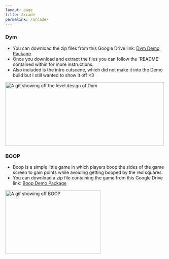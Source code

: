 ```yaml
---
layout: page
title: Arcade
permalink: /arcade/
---
```

<link rel="icon" href="Logo.ico" type="image/x-icon"/>
<link rel="preconnect" href="https://fonts.gstatic.com">
<link href="https://fonts.googleapis.com/css2?family=Jura:wght@300&display=swap" rel="stylesheet"> 

### <b>Dym</b>
- You can download the zip files from this Google Drive link: <a href="https://drive.google.com/file/d/1GkCfJGKMCPzQLIG90WcN_pqUAZPg6ZiZ/view?usp=sharing">Dym Demo Package</a>
- Once you download and extract the files you can follow the 'README' contained within for more instructions.
- Also included is the intro cutscene, which did not make it into the Demo build but I still wanted to show it off <3

<img src="http://Callmezyos.github.io/images/Dym-Gif-Pt1-OPTIMZED.gif" alt="A gif showing off the level design of Dym" style="width:500px;height:200px;vertical-align: left">

### <b>BOOP</b>
- Boop is a simple little game in which players boop the sides of the game screen to gain points while avoiding getting booped by the red squares.
- You can download a zip file containing the game from this Google Drive link: <a href="https://drive.google.com/file/d/19YEl3BG8vBv__WVn0Zj5uMxla-ToLdqF/view?usp=sharing">Boop Demo Package</a>

<img src="http://Callmezyos.github.io/images/BOOP.gif" alt="A gif showing off BOOP" style="width:300px;height:200px;vertical-align: left">

